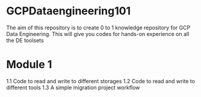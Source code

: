 # GCPDataengineering101

The aim of this repository is to create 0 to 1 knowledge repository for GCP Data Engineering. 
This will give you codes for hands-on experience on all the DE toolsets
# Module 1
 1.1 Code to read and write to different storages
 1.2 Code to read and write to different tools
 1.3 A simple migration project workflow
